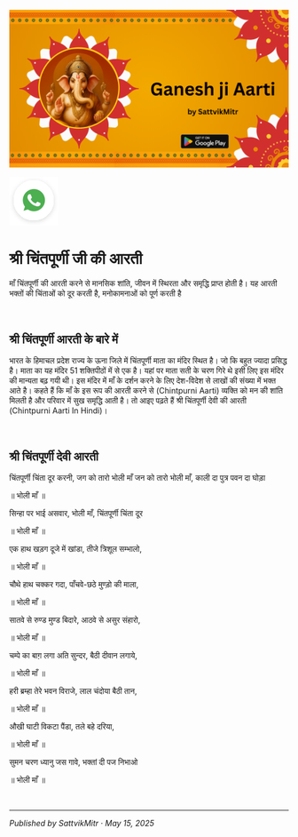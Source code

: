 <!-- Banner SVG -->
![Banner](https://raw.githubusercontent.com/anandwana001/content-repo/refs/heads/main/aarti/ganesh/ganesh_ji_aarti_banner.png)

<!-- Share & WhatsApp icons as SVG -->
<a href="https://api.whatsapp.com/send?text=Check%20out%20this%20article%20in%20the%20Hanuman%20Chalisa%20app%3A%20https%3A%2F%2Fwww.sattvikmitr.com%2Farticles%3FcontentUrl%3Dhttps%253A%252F%252Fraw.githubusercontent.com%252Fanandwana001%252Fcontent-repo%252Frefs%252Fheads%252Fmain%252Faarti%252Fganesh%252Fchintapoornee_aarti_hindi.md%26title%3DGanesh%2520Aarti">
  <img src="https://raw.githubusercontent.com/anandwana001/content-repo/refs/heads/main/assets/ic_wtsapp_share_rounded.svg" alt="WhatsApp"/>
</a>

<br>

# श्री चिंतपूर्णी जी की आरती
माँ चिंतपूर्णी की आरती करने से मानसिक शांति, जीवन में स्थिरता और समृद्धि प्राप्त होती है। यह आरती भक्तों की चिंताओं को दूर करती है, मनोकामनाओं को पूर्ण करती है

<br>

## श्री चिंतपूर्णी आरती के बारे में
भारत के हिमाचल प्रदेश राज्य के ऊना जिले में चिंतपूर्णी माता का मंदिर स्थित है। जो कि बहुत ज्यादा प्रसिद्ध है। माता का यह मंदिर 51 शक्तिपीठों में से एक है। यहां पर माता सती के चरण गिरे थे इसी लिए इस मंदिर की मान्यता बढ़ गयी थी। इस मंदिर में माँ के दर्शन करने के लिए देश-विदेश से लाखों की संख्या में भक्त आते है। कहते हैं कि माँ के इस रूप की आरती करने से (Chintpurni Aarti) व्यक्ति को मन की शांति मिलती है और परिवार में सुख समृद्धि आती है। तो आइए पढ़ते हैं श्री चिंतपूर्णी देवी की आरती (Chintpurni Aarti In Hindi)।

<br>

## श्री चिंतपूर्णी देवी आरती
चिंतपूर्णी चिंता दूर करनी, जग को तारो भोली माँ जन को तारो भोली माँ, काली दा पुत्र पवन दा घोड़ा

॥ भोली माँ ॥

सिन्हा पर भाई असवार, भोली माँ, चिंतपूर्णी चिंता दूर

॥ भोली माँ ॥

एक हाथ खड़ग दूजे में खांडा, तीजे त्रिशूल सम्भालो,

॥ भोली माँ ॥

चौथे हाथ चक्कर गदा, पाँचवे-छठे मुण्ड़ो की माला,

॥ भोली माँ ॥

सातवे से रुण्ड मुण्ड बिदारे, आठवे से असुर संहारो,

॥ भोली माँ ॥

चम्पे का बाग़ लगा अति सुन्दर, बैठी दीवान लगाये,

॥ भोली माँ ॥

हरी ब्रम्हा तेरे भवन विराजे, लाल चंदोया बैठी तान,

॥ भोली माँ ॥

औखी घाटी विकटा पैंडा, तले बहे दरिया,

॥ भोली माँ ॥

सुमन चरण ध्यानु जस गावे, भक्तां दी पज निभाओ

॥ भोली माँ ॥


<br>

---

*Published by SattvikMitr · May 15, 2025*
